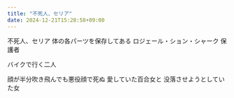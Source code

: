 ```yaml
---
title: "不死人、セリア"
date: 2024-12-21T15:28:58+09:00
---
```

不死人、セリア
体の各パーツを保存してある
ロジェール・ション・シャーク
保護者

バイクで行く二人

顔が半分吹き飛んでも悪役顔で死ぬ
愛していた百合女と
没落させようとしていた女
